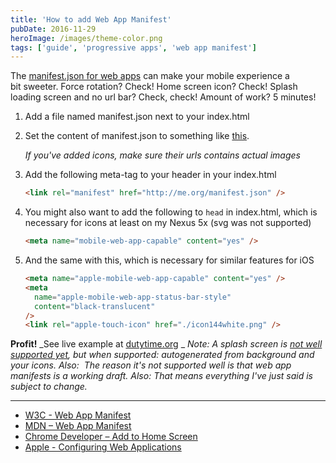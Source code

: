 ```yaml
---
title: 'How to add Web App Manifest'
pubDate: 2016-11-29
heroImage: /images/theme-color.png
tags: ['guide', 'progressive apps', 'web app manifest']
---
```


The [manifest.json for web apps](https://developer.mozilla.org/en-US/docs/Web/Manifest) can make your mobile experience a bit sweeter. Force rotation? Check! Home screen icon? Check! Splash loading screen and no url bar? Check, check! Amount of work? 5 minutes!

1.  Add a file named manifest.json next to your index.html
2.  Set the content of manifest.json to something like [this](https://gist.github.com/tomfa/0dabc8f36ae5c9e10ee48c40f5e17a56).

    _If you've added icons, make sure their urls contains actual images_

3.  Add the following meta-tag to your header in your index.html

    ```html
    <link rel="manifest" href="http://me.org/manifest.json" />
    ```

4.  You might also want to add the following to `head` in index.html, which is necessary for icons at least on my Nexus 5x (svg was not supported)

    ```html
    <meta name="mobile-web-app-capable" content="yes" />
    ```

5.  And the same with this, which is necessary for similar features for iOS

    ```html
    <meta name="apple-mobile-web-app-capable" content="yes" />
    <meta
      name="apple-mobile-web-app-status-bar-style"
      content="black-translucent"
    />
    <link rel="apple-touch-icon" href="./icon144white.png" />
    ```

**Profit!** _See live example at [dutytime.org](https://dutytime.org/) _ _Note: A splash screen is [not well supported yet](https://developer.mozilla.org/en-US/docs/Web/Manifest#Splash_screens), but when supported: autogenerated from background and your icons. Also:  The reason it's not supported well is that web app manifests is a working draft. Also: That means everything I've just said is subject to change._

---

- [W3C - Web App Manifest](https://www.w3.org/TR/appmanifest/)
- [MDN – Web App Manifest](https://developer.mozilla.org/en-US/docs/Web/Manifest)
- [Chrome Developer – Add to Home Screen](https://developer.chrome.com/multidevice/android/installtohomescreen)
- [Apple - Configuring Web Applications](https://developer.apple.com/library/content/documentation/AppleApplications/Reference/SafariWebContent/ConfiguringWebApplications/ConfiguringWebApplications.html)

